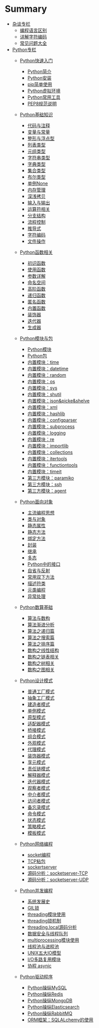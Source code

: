 # Summary

- [杂谈专栏](./杂谈专栏/summary.md)
    - [编程语言区别](./杂谈专栏/编程语言区别.md)
    - [详解字符编码](./杂谈专栏/详解字符编码.md)
    - [常见问题大全](./杂谈专栏/放一些常见题目.md)
- [Python专栏](./Python/summary.md)
    - [Python快速入门](./Python/Python快速入门/summary.md)
        - [Python简介](./Python/Python快速入门/Python简介.md)
        - [Python安装](./Python/Python快速入门/Python安装.md)
        - [pip简单使用](./Python/Python快速入门/pip简单使用.md)
        - [Python虚拟环境](./Python/Python快速入门/Python虚拟环境.md)
        - [Python常用工具](./Python/Python快速入门/Python常用工具.md)
        - [PEP8规范说明](./Python/Python快速入门/PEP8规范说明.md)
        
    - [Python基础知识](./Python/Python基础知识/summary.md)
        - [代码与注释](./Python/Python基础知识/代码与注释.md)
        - [变量与常量](./Python/Python基础知识/变量与常量.md)
        - [整形与浮点型](./Python/Python基础知识/整形与浮点型.md)
        - [列表类型](./Python/Python基础知识/列表类型.md)
        - [元组类型](./Python/Python基础知识/元组类型.md)
        - [字符串类型](./Python/Python基础知识/字符串类型.md)
        - [字典类型](./Python/Python基础知识/字典类型.md)
        - [集合类型](./Python/Python基础知识/集合类型.md)
        - [布尔类型](./Python/Python基础知识/布尔类型.md)
        - [单例None](./Python/Python基础知识/单例None.md)
        - [内存管理](./Python/Python基础知识/内存管理.md)
        - [深浅拷贝](./Python/Python基础知识/深浅拷贝.md)
        - [输入与输出](./Python/Python基础知识/输入与输出.md)
        - [运算符相关](./Python/Python基础知识/运算符相关.md)
        - [分支结构](./Python/Python基础知识/分支结构.md)
        - [流程控制](./Python/Python基础知识/流程控制.md)
        - [推导式](./Python/Python基础知识/推导式.md)
        - [字符编码](./Python/Python基础知识/字符编码.md)
        - [文件操作](./Python/Python基础知识/文件操作.md)
        
    - [Python函数相关](./Python/Python函数相关/summary.md)
        - [初识函数](./Python/Python函数相关/初识函数.md)
        - [使用函数](./Python/Python函数相关/使用函数.md)
        - [参数详解](./Python/Python函数相关/参数详解.md)
        - [命名空间](./Python/Python函数相关/命名空间.md)
        - [高阶函数](./Python/Python函数相关/高阶函数.md)
        - [递归函数](./Python/Python函数相关/递归函数.md)
        - [匿名函数](./Python/Python函数相关/匿名函数.md)
        - [内置函数](./Python/Python函数相关/内置函数.md)
        - [装饰器](./Python/Python函数相关/装饰器.md)
        - [迭代器](./Python/Python函数相关/迭代器.md)
        - [生成器](./Python/Python函数相关/生成器.md)
        
    - [Python模块与包](./Python/Python模块与包/summary.md)
        - [Python模块](./Python/Python模块与包/Python模块.md)
        - [Python包](./Python/Python模块与包/Python包.md)
        - [内置模块：time](./Python/Python模块与包/time.md)
        - [内置模块：datetime](./Python/Python模块与包/datetime.md)
        - [内置模块：random](./Python/Python模块与包/random.md)
        - [内置模块：os](./Python/Python模块与包/os.md)
        - [内置模块：sys](./Python/Python模块与包/sys.md)
        - [内置模块：shutil](./Python/Python模块与包/shutil.md)
        - [内置模块：json&picke&shelve](./Python/Python模块与包/json&picke&shelve.md)
        - [内置模块：xml](./Python/Python模块与包/xml.md)
        - [内置模块：hashlib](./Python/Python模块与包/hashlib.md)
        - [内置模块：configparser](./Python/Python模块与包/configparser.md)
        - [内置模块：subprocess](./Python/Python模块与包/subprocess.md)
        - [内置模块：logging](./Python/Python模块与包/logging.md)
        - [内置模块：re](./Python/Python模块与包/re.md)
        - [内置模块：importlib](./Python/Python模块与包/importlib.md)
        - [内置模块：collections](./Python/Python模块与包/collections.md)
        - [内置模块：itertools](./Python/Python模块与包/itertools.md)
        - [内置模块：functiontools](./Python/Python模块与包/functiontools.md)
        - [内置模块：timeit]()
        - [第三方模块：paramiko]()
        - [第三方模块：ssh]()
        - [第三方模块：agent]()
        
    - [Python面向对象](./Python/Python面向对象/summary.md)
        - [主流编程思想](./Python/Python面向对象/主流编程思想.md)
        - [类与对象](./Python/Python面向对象/类与对象.md)
        - [静态属性](./Python/Python面向对象/静态属性.md)
        - [静态方法](./Python/Python面向对象/静态方法.md)
        - [绑定方法](./Python/Python面向对象/静态方法.md)
        - [封装](./Python/Python面向对象/静态方法.md)
        - [继承](./Python/Python面向对象/静态方法.md)
        - [多态](./Python/Python面向对象/静态方法.md)
        - [Python中的接口](./Python/Python面向对象/静态方法.md)
        - [自省与反射](./Python/Python面向对象/静态方法.md)
        - [常用双下方法](./Python/Python面向对象/常用双下方法.md)
        - [描述符类](./Python/Python面向对象/描述符类.md)
        - [元类编程](./Python/Python面向对象/元类编程.md)
        - [异常处理](./Python/Python面向对象/异常处理.md)
        
    - [Python数算基础](./Python/Python数算基础/summary.md)
        - [算法与数构]()
        - [算法渐进分析]()
        - [算法之递归篇]()
        - [算法之搜索篇]()
        - [算法之排序篇]()
        - [数构之线性结构]()
        - [数构之链表相关]()
        - [数构之树相关]()
        - [数构之图相关]()
        
    - [Python设计模式](./Python/Python设计模式/summary.md)
        - [普通工厂模式](./Python/Python设计模式/普通工厂模式.md)
        - [抽象工厂模式](./Python/Python设计模式/普通工厂模式.md)
        - [建造者模式](./Python/Python设计模式/普通工厂模式.md)
        - [单例模式]()
        - [原型模式]()
        - [适配器模式]()
        - [桥接模式]()
        - [组合模式]()
        - [外观模式]()
        - [代理模式]()
        - [装饰器模式]()
        - [享元模式]()
        - [责任链模式]()
        - [解释器模式]()
        - [迭代器模式]()
        - [观察者模式]()
        - [中介者模式]()
        - [访问者模式]()
        - [备忘录模式]()
        - [命令模式]()
        - [状态模式]()
        - [策略模式]()
        - [模板模式]()
        
    - [Python网络编程](./Python/Python网络编程/summary.md)
        - [socket编程](./Python/Python网络编程/summary.md)
        - [TCP粘包](./Python/Python网络编程/summary.md)
        - [sockertserver](./Python/Python网络编程/summary.md)
        - [源码分析：socketserver-TCP](./Python/Python网络编程/summary.md)
        - [源码分析：socketserver-UDP](./Python/Python网络编程/summary.md)
        
    - [Python并发编程](./Python/Python并发编程/summary.md)
        - [系统发展史](./Python/Python并发编程/summary.md)
        - [GIL锁](./Python/Python并发编程/summary.md)
        - [threading模块使用](./Python/Python并发编程/summary.md)
        - [threading锁机制](./Python/Python并发编程/summary.md)
        - [threading.local源码分析](./Python/Python并发编程/summary.md)
        - [数据安全与线程队列](./Python/Python并发编程/summary.md)
        - [multiprocessing模块使用](./Python/Python并发编程/summary.md)
        - [线程池与进程池](./Python/Python并发编程/summary.md)
        - [UNIX五大IO模型](./Python/Python并发编程/summary.md)
        - [I/O多路复用模块](./Python/Python并发编程/summary.md)
        - [协程 asynic](./Python/Python并发编程/summary.md)
        
    - [Python驱动程序](./Python/Python驱动程序/summary.md)
        - [Python操纵MySQL]()
        - [Python操纵Redis]()
        - [Python操纵MongoDB]()
        - [Python操纵Elasticsearch]()
        - [Python操纵RabbitMQ]()
        - [ORM框架：SQLALchemy的使用]()